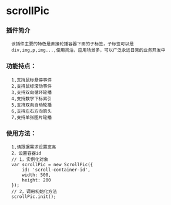scrollPic
=========

### 插件简介

      该插件主要的特色是直接轮播容器下面的子标签，子标签可以是
      div,img,p,img...,使用灵活，应用场景多，可以广泛永远日常的业务开发中

### 功能持点：
      1,支持鼠标悬停事件
      2,支持鼠标滚动事件
      3,支持双向循环轮播
      4,支持数字下标索引
      5,支持双向自动轮播
      6,支持左右方向箭头
      7,支持单张图片轮播

### 使用方法：
      1,请跟据需求设置宽高
      2，设置容器id
      // 1，实例化对象
      var scrollPic = new ScrollPic({
          id: 'scroll-container-id',
          width: 500,
          height: 200
      });
      // 2，调用初始化方法
      scrollPic.init();
 
